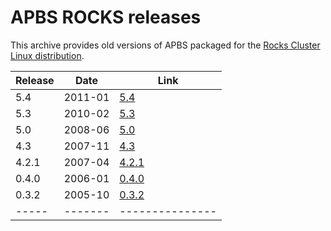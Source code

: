 # APBS ROCKS releases

This archive provides old versions of APBS packaged for the [Rocks Cluster Linux distribution](http://www.rocksclusters.org/).

| Release | Date | Link |
| ------- | ---- | ---- |
| 5.4 | 2011-01 | [5.4](5.4/) |
| 5.3 | 2010-02 | [5.3](5.3/) |
| 5.0 | 2008-06 | [5.0](5.0/) |
| 4.3 | 2007-11 | [4.3](4.3/) |
| 4.2.1 | 2007-04 | [4.2.1](4.2.1/) |
| 0.4.0 | 2006-01 | [0.4.0](0.4.0/) |
| 0.3.2 | 2005-10 | [0.3.2](0.3.2/) |
| ----- | ------- | --------------- |